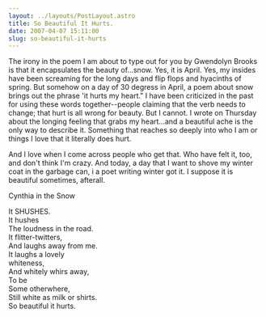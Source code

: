 ```yaml
---
layout: ../layouts/PostLayout.astro
title: So Beautiful It Hurts.
date: 2007-04-07 15:11:00
slug: so-beautiful-it-hurts
---
```


The irony in the poem I am about to type out for you by Gwendolyn Brooks is that it encapsulates the beauty of...snow. Yes, it is April. Yes, my insides have been screaming for the long days and flip flops and hyacinths of spring. But somehow on a day of 30 degress in April, a poem about snow brings out the phrase 'it hurts my heart." I have been criticized in the past for using these words together--people claiming that the verb needs to change; that hurt is all wrong for beauty. But I cannot. I wrote on Thursday about the longing feeling that grabs my heart...and a beautiful ache is the only way to describe it. Something that reaches so deeply into who I am or things I love that it literally does hurt.  
  
And I love when I come across people who get that. Who have felt it, too, and don't think I'm crazy. And today, a day that I want to shove my winter coat in the garbage can, i a poet writing winter got it. I suppose it is beautiful sometimes, afterall.  
  
Cynthia in the Snow  
  
It SHUSHES.  
It hushes  
The loudness in the road.  
It flitter-twitters,  
And laughs away from me.  
It laughs a lovely  
whiteness,  
And whitely whirs away,  
To be  
Some otherwhere,  
Still white as milk or shirts.  
So beautiful it hurts.